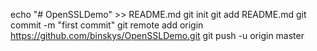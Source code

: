 echo "# OpenSSLDemo" >> README.md
git init
git add README.md
git commit -m "first commit"
git remote add origin https://github.com/binskys/OpenSSLDemo.git
git push -u origin master
